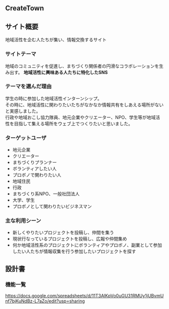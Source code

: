 ## CreateTown

## サイト概要
地域活性を企む人たちが集い、情報交換するサイト

### サイトテーマ
地域のコミュニティを促進し、まちづくり関係者の円滑なコラボレーションを生み出す。
**地域活性に興味ある人たちに特化したSNS**

### テーマを選んだ理由
学生の時に参加した地域活性インターンシップ。  
その時に、地域活性に関わりたいたちがなかなか情報共有をしあえる場所がないと実感しました。  
行政や地域おこし協力隊員、地元企業やクリエーター、NPO、学生等が地域活性を目指して集える場所をウェブ上でつくりたいと思いました。  


### ターゲットユーザ
- 地元企業
- クリエーター
- まちづくりプランナー
- ボランティアしたい人
- プロボノで関わりたい人
- 地域住民
- 行政
- まちづくり系NPO、一般社団法人
- 大学、学生
- プロボノとして関わりたいビジネスマン

### 主な利用シーン
- 新しくやりたいプロジェクトを投稿し、仲間を集う
- 現状行なっているプロジェクトを投稿し、広報や仲間集め
- 何か地域活性系のプロジェクトにボランティアやプロボノ、副業として参加したい人たちが情報収集を行う参加したいプロジェクトを探す

## 設計書

### 機能一覧
https://docs.google.com/spreadsheets/d/11T3AlKpVo0uGU31RMUy1jUBvmUnf7bjKuNdBz-L7aZo/edit?usp=sharing
